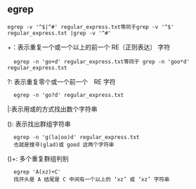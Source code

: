  ## egrep
    egrep -v '^$|^#' regular_express.txt等同于grep -v '^$' regular_express.txt |grep -v '^#'
    
+：表示重复一个或一个以上的前一个 RE（正则表达） 字符

      egrep -n 'go+d' regular_express.txt等同于 grep -n 'goo*d' regular_express.txt
      
?: 表示重复零个或一个前一个　RE 字符    

      egrep -n 'go?d' regular_express.txt
      
|:表示用或的方式找出数个字符串      

(): 表示找出群组字符串

      egrep -n 'g(la|oo)d' regular_express.txt
      也就是搜寻(glad)或 good 这两个字符串

()+: 多个重复群组判别

      egrep 'A(xz)+C'
      找开头是 A 结尾是 C 中间有一个以上的 ‘xz’ 或 ‘xz’ 字符串
